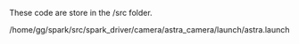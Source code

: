 These code are store in the /src folder.

/home/gg/spark/src/spark_driver/camera/astra_camera/launch/astra.launch

